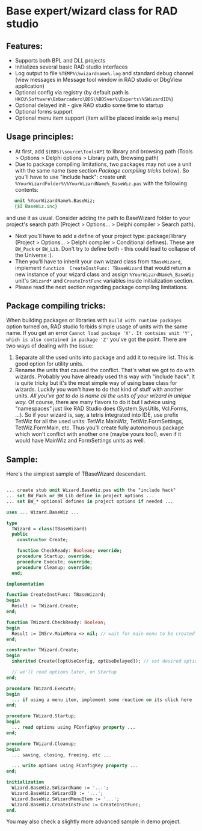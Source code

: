 Base expert/wizard class for RAD studio
=======================================

Features:
--------
* Supports both BPL and DLL projects
* Initializes several basic RAD studio interfaces
* Log output to file `%TEMP%\%wizardname%.log` and standard debug channel (view messages in Message tool window in RAD studio or DbgView application)
* Optional config via registry (by default path is `HKCU\Software\Embarcadero\BDS\%BDSver%\Experts\%SWizardID%`)
* Optional delayed init - give RAD studio some time to startup
* Optional forms support
* Optional menu item support (item will be placed inside `Help` menu)

Usage principles:
----------------
* At first, add `$(BDS)\source\ToolsAPI` to library and browsing path (Tools > Options > Delphi options > Library path, Browsing path)
* Due to package compiling limitations, two packages may not use a unit with the same name (see section *Package compiling tricks* below). So you'll have to use "include hack": create unit `%YourWizardFolder%\%YourWizardName%_BaseWiz.pas` with the following contents:


```pascal
   unit %YourWizardName%.BaseWiz;
   {$I BaseWiz.inc}
```


and use it as usual. Consider adding the path to BaseWizard folder to your project's search path (Project > Options... > Delphi compiler > Search path).
* Next you'll have to add a define of your project type: package/library (Project > Options... > Delphi compiler > Conditional defines). These are `BW_Pack` or `BW_Lib`. Don't try to define both - this could lead to collapse of the Universe :).
* Then you'll have to inherit your own wizard class from `TBaseWizard`, implement `function  CreateInstFunc: TBaseWizard` that would return a new instance of your wizard class and assign `%YourWizardName%_BaseWiz` unit's `SWizard*` and `CreateInstFunc` variables inside initialization section.
* Please read the next section regarding package compiling limitations.

Package compiling tricks:
------------------------
When building packages or libraries with `Build with runtime packages` option turned on, RAD studio forbids simple usage of units with the same name. If you get an error
`Cannot load package 'X'.
It contains unit 'Y', which is also contained in package 'Z'`
you've got the point.
There are two ways of dealing with the issue:
1. Separate all the used units into package and add it to require list. This is good option for utility units.
2. Rename the units that caused the conflict. That's what we got to do with wizards.
Probably you have already used this way with "include hack". It is quite tricky but it's the most simple way of using base class for wizards. Luckily you won't have to do that kind of stuff with another units.
*All you've got to do is name all the units of your wizard in unique way.*
Of course, there are many flavors to do it but I advice using "namespaces" just like RAD Studio does (System.SysUtils, Vcl.Forms, ...). So if your wizard is, say, a tetris integrated into IDE, use prefix TetWiz for all the used units: TetWiz.MainWiz, TetWiz.FormSettings, TetWiz.FormMain, etc. Thus you'll create fully autonomous package which won't conflict with another one (maybe yours too!), even if it would have MainWiz and FormSettings units as well.

Sample:
------
Here's the simplest sample of TBaseWizard descendant.

```pascal

... create stub unit Wizard.BaseWiz.pas with the "include hack"
... set BW_Pack or BW_Lib define in project options ...
... set BW_* optional defines in project options if needed ...

uses ... Wizard.BaseWiz ...

type
  TWizard = class(TBaseWizard)
  public
    constructor Create;

    function CheckReady: Boolean; override;
    procedure Startup; override;
    procedure Execute; override;
    procedure Cleanup; override;
  end;

implementation

function CreateInstFunc: TBaseWizard;
begin
  Result := TWizard.Create;
end;

function TWizard.CheckReady: Boolean;
begin
  Result := INSrv.MainMenu <> nil; // wait for main menu to be created
end;

constructor TWizard.Create;
begin
  inherited Create([optUseConfig, optUseDelayed]); // set desired options

  // we'll read options later, on Startup
end;

procedure TWizard.Execute;
begin
  ... if using a menu item, implement some reaction on its click here ...
end;

procedure TWizard.Startup;
begin
  ... read options using FConfigKey property ...
end;

procedure TWizard.Cleanup;
begin
  ... saving, closing, freeing, etc ...

  ... write options using FConfigKey property ...
end;

initialization
  Wizard.BaseWiz.SWizardName := '...';
  Wizard.BaseWiz.SWizardID := '...';
  Wizard.BaseWiz.SWizardMenuItem := '...';
  Wizard.BaseWiz.CreateInstFunc := CreateInstFunc;
end.
```

You may also check a slightly more advanced sample in demo project.